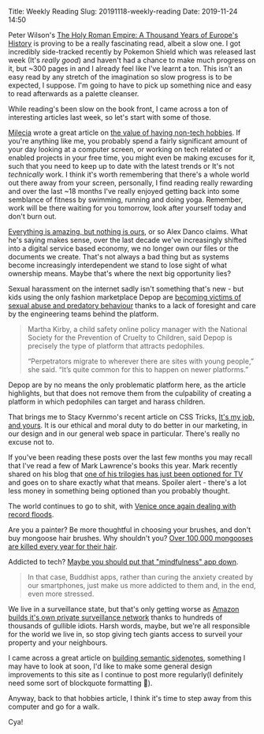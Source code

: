 Title: Weekly Reading
Slug: 20191118-weekly-reading
Date: 2019-11-24 14:50

Peter Wilson's [The Holy Roman Empire: A Thousand Years of Europe's History](https://www.goodreads.com/book/show/31456148-the-holy-roman-empire) is proving to be a really fascinating read, albeit a slow one. I got incredibly side-tracked recently by Pokemon Shield which was released last week (It's *really good*) and haven't had a chance to make much progress on it, but ~300 pages in and I already feel like I've learnt a ton. This isn't an easy read by any stretch of the imagination so slow progress is to be expected, I suppose. I'm going to have to pick up something nice and easy to read afterwards as a palette cleanser.

While reading's been slow on the book front, I came across a ton of interesting articles last week, so let's start with some of those.

[Milecia](https://twitter.com/FlippedCoding) wrote a great article on [the value of having non-tech hobbies](https://dev.to/flippedcoding/why-it-s-important-to-have-hobbies-outside-of-tech-2d1). If you're anything like me, you probably spend a fairly significant amount of your day looking at a computer screen, or working on tech related or enabled projects in your free time, you might even be making excuses for it, such that you need to keep up to date with the latest trends or It's not *technically* work. I think it's worth remembering that there's a whole world out there away from your screen, personally, I find reading really rewarding and over the last ~18 months I've really enjoyed getting back into some semblance of fitness by swimming, running and doing yoga. Remember, work will be there waiting for you tomorrow, look after yourself today and don't burn out.

[Everything is amazing, but nothing is ours](https://alexdanco.com/2019/10/26/everything-is-amazing-but-nothing-is-ours/), or so Alex Danco claims. What he's saying makes sense, over the last decade we've increasingly shifted into a digital service based economy, we no longer own our files or the documents we create. That's not always a bad thing but as systems become increasingly interdependent we stand to lose sight of what ownership means. Maybe that's where the next big opportunity lies?

Sexual harassment on the internet sadly isn't something that's new - but kids using the only fashion marketplace Depop are [becoming victims of sexual abuse and predatory behaviour](https://www.businessoffashion.com/articles/fashion-tech/depop-sexual-harassment-internet-safety) thanks to a lack of foresight and care by the engineering teams behind the platform.

> Martha Kirby, a child safety online policy manager with the National Society for the Prevention of Cruelty to Children, said Depop is precisely the type of platform that attracts pedophiles.
> 
> “Perpetrators migrate to wherever there are sites with young people,” she said. “It’s quite common for this to happen on newer platforms.” 

Depop are by no means the only problematic platform here, as the article highlights, but that does not remove them from the culpability of creating a platform in which pedophiles can target and harass children.

That brings me to Stacy Kvernmo's recent article on CSS Tricks, [It's my job, and yours](https://css-tricks.com/its-my-job-and-yours/). It is our ethical and moral duty to do better in our marketing, in our design and in our general web space in particular. There's really no excuse not to.

If you've been reading these posts over the last few months you may recall that I've read a few of Mark Lawrence's books this year. Mark recently shared on his blog that [one of his trilogies has just been optioned for TV](https://mark---lawrence.blogspot.com/2019/11/hollywood-and-hollywouldnts-your.html) and goes on to share exactly what that means. Spoiler alert - there's a lot less money in something being optioned than you probably thought.

The world continues to go to shit, with [Venice once again dealing with record floods](https://www.citylab.com/environment/2019/11/venice-flood-st-marks-acqua-alta-climate-change-pictures/601927/?).

Are you a painter? Be more thoughtful in choosing your brushes, and don't buy mongoose hair brushes. Why shouldn't you? [Over 100,000 mongooses are killed every year for their hair](https://qz.com/india/1750476/nearly-100000-indian-mongooses-die-every-year-for-paintbrushes/).

Addicted to tech? [Maybe you should put that "mindfulness" app down](https://www.fastcompany.com/90425323/buddhism-scholars-meditation-apps-are-fueling-tech-addition-not-easing-stress). 

> In that case, Buddhist apps, rather than curing the anxiety created by our smartphones, just make us more addicted to them and, in the end, even more stressed.

We live in a surveillance state, but that's only getting worse as [Amazon builds it's own private surveillance network](https://www.wired.co.uk/article/ring-camera-uk-amazon) thanks to hundreds of thousands of gullible idiots. Harsh words, maybe, but we're all responsible for the world we live in, so stop giving tech giants access to surveil your property and your neighbours.

I came across a great article on [building semantic sidenotes](https://www.kooslooijesteijn.net/blog/semantic-sidenotes), something I may have to look at soon, I'd like to make some general design improvements to this site as I continue to post more regularly(I definitely need some sort of blockquote formatting 😬).

Anyway, back to that hobbies article, I think it's time to step away from this computer and  go for a walk.

Cya!